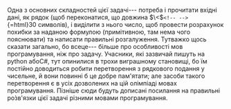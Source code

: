 Одна з основних складностей цієї задачі--- потреба і прочитати вхідні
дані, як рядок (щоб переконатися, що довжина
$\<$`<!-- -->`{=html}30 символів), і виділити з нього число, щоб
провести розрахунок похибки за наданою формулою (примітивною, там нема
чого пояснювати) та написати правильні розгалуження. Тутважко щось
сказати загально, бо всеце--- більше про особливості мов програмування,
ніж про задачу. Учасники, які зазвичай пишуть на python абоC#, тут
опинилися в трохи виграшному становищі, бо їм постійно доводиться робити
перетворення з рядкового подання у чисельне, й вони повинні б це добре
пам'ятати; але засоби такого перетворення є в усіх дозволених на цій
олімпіаді мовах програмування. Пізніше сюди будуть дописані посилання на
правильні ро́зв'язки цієї задачі різними мовами програмування.
